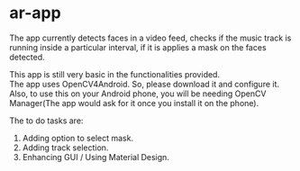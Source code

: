 # ar-app
The app currently detects faces in a video feed, checks if the music track is running inside a particular interval, if it is applies a mask on the faces detected.

This app is still very basic in the functionalities provided.<br>
The app uses OpenCV4Android. So, please download it and configure it.
Also, to use this on your Android phone, you will be needing OpenCV Manager(The app would ask for it once you install it on the phone).


The to do tasks are:

1. Adding option to select mask.
2. Adding track selection.
3. Enhancing GUI / Using Material Design.
